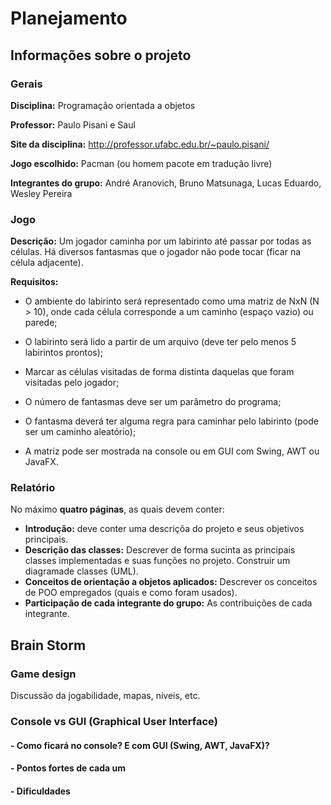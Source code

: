 # Planejamento

## Informações sobre o projeto

### Gerais
**Disciplina:** Programação orientada a objetos

**Professor:** Paulo Pisani e Saul

**Site da disciplina:** http://professor.ufabc.edu.br/~paulo.pisani/

**Jogo escolhido:** Pacman (ou homem pacote em tradução livre)

**Integrantes do grupo:** André Aranovich, Bruno Matsunaga, Lucas Eduardo, Wesley Pereira

### Jogo

**Descrição:** Um jogador caminha por um labirinto até passar por todas as células. Há diversos fantasmas que o jogador não pode tocar (ficar na célula adjacente).

**Requisitos:**
- O ambiente do labirinto será representado como uma matriz de NxN (N > 10), onde cada célula corresponde a um caminho (espaço vazio) ou parede;

- O labirinto será lido a partir de um arquivo (deve ter pelo menos 5 labirintos prontos);

- Marcar as células visitadas de forma distinta daquelas que foram visitadas pelo jogador;

- O número de fantasmas deve ser um parâmetro do programa;

- O fantasma deverá ter alguma regra para caminhar pelo labirinto (pode ser um caminho aleatório);

- A matriz pode ser mostrada na console ou em GUI com Swing, AWT ou JavaFX.

### Relatório

No máximo **quatro páginas**, as quais devem conter:

- **Introdução:** deve conter uma descriçõa do projeto e seus objetivos principais.
- **Descrição das classes:** Descrever de forma sucinta as principais classes implementadas e suas funções no projeto. Construir um diagramade classes (UML).
- **Conceitos de orientação a objetos aplicados:** Descrever os conceitos de POO empregados (quais e como foram usados).
- **Participação de cada integrante do grupo:** As contribuições de cada integrante.



## Brain Storm

### Game design

Discussão da jogabilidade, mapas, níveis, etc.

### Console vs GUI (Graphical User Interface)

#### - Como ficará no console? E com GUI (Swing, AWT, JavaFX)?

#### - Pontos fortes de cada um

#### - Dificuldades
